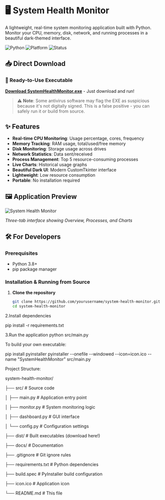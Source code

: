 # 🖥️ System Health Monitor

A lightweight, real-time system monitoring application built with Python. Monitor your CPU, memory, disk, network, and running processes in a beautiful dark-themed interface.

![Python](https://img.shields.io/badge/Python-3.8%2B-green)
![Platform](https://img.shields.io/badge/Platform-Windows-lightgrey)
![Status](https://img.shields.io/badge/Status-Stable-brightgreen)

## 📥 Direct Download

### 🚀 Ready-to-Use Executable
[**Download SystemHealthMonitor.exe**](./dist/SystemHealthMonitor.exe) - Just download and run!

> ⚠️ **Note**: Some antivirus software may flag the EXE as suspicious because it's not digitally signed. This is a false positive - you can safely run it or build from source.

## ✨ Features

- **Real-time CPU Monitoring**: Usage percentage, cores, frequency
- **Memory Tracking**: RAM usage, total/used/free memory
- **Disk Monitoring**: Storage usage across drives
- **Network Statistics**: Data sent/received
- **Process Management**: Top 5 resource-consuming processes
- **Live Charts**: Historical usage graphs
- **Beautiful Dark UI**: Modern CustomTkinter interface
- **Lightweight**: Low resource consumption
- **Portable**: No installation required

## 🖼️ Application Preview

![System Health Monitor](docs/preview.png)

*Three-tab interface showing Overview, Processes, and Charts*

## 🛠️ For Developers

### Prerequisites
- Python 3.8+
- pip package manager

### Installation & Running from Source

1. **Clone the repository**
   ```bash
   git clone https://github.com/yourusername/system-health-monitor.git
   cd system-health-monitor

2.Install dependencies

pip install -r requirements.txt

3.Run the application
python src/main.py


To build your own executable:

pip install pyinstaller
pyinstaller --onefile --windowed --icon=icon.ico --name "SystemHealthMonitor" src/main.py


Project Structure:

system-health-monitor/

├── src/                 # Source code

   │   ├── main.py         # Application entry point

   │   ├── monitor.py      # System monitoring logic

   │   ├── dashboard.py    # GUI interface

   │   └── config.py       # Configuration settings


├── dist/               # Built executables (download here!)

├── docs/               # Documentation

   ├── .gitignore          # Git ignore rules

   ├── requirements.txt    # Python dependencies

   ├── build.spec          # PyInstaller build configuration

   ├── icon.ico           # Application icon

   └── README.md          # This file



